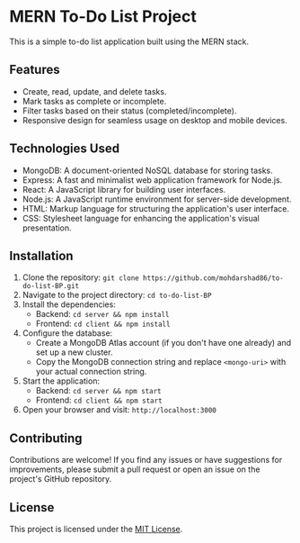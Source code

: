# MERN To-Do List Project

This is a simple to-do list application built using the MERN stack.

## Features

- Create, read, update, and delete tasks.
- Mark tasks as complete or incomplete.
- Filter tasks based on their status (completed/incomplete).
- Responsive design for seamless usage on desktop and mobile devices.

## Technologies Used

- MongoDB: A document-oriented NoSQL database for storing tasks.
- Express: A fast and minimalist web application framework for Node.js.
- React: A JavaScript library for building user interfaces.
- Node.js: A JavaScript runtime environment for server-side development.
- HTML: Markup language for structuring the application's user interface.
- CSS: Stylesheet language for enhancing the application's visual presentation.

## Installation

1. Clone the repository: `git clone https://github.com/mohdarshad86/to-do-list-BP.git`
2. Navigate to the project directory: `cd to-do-list-BP`
3. Install the dependencies:
   - Backend: `cd server && npm install`
   - Frontend: `cd client && npm install`
4. Configure the database:
   - Create a MongoDB Atlas account (if you don't have one already) and set up a new cluster.
   - Copy the MongoDB connection string and replace `<mongo-uri>` with your actual connection string.
5. Start the application:
   - Backend: `cd server && npm start`
   - Frontend: `cd client && npm start`
6. Open your browser and visit: `http://localhost:3000`

## Contributing

Contributions are welcome! If you find any issues or have suggestions for improvements, please submit a pull request or open an issue on the project's GitHub repository.

## License

This project is licensed under the [MIT License](https://opensource.org/licenses/MIT).
